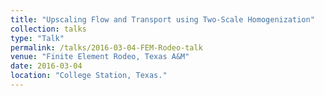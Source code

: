 ```yaml
---
title: "Upscaling Flow and Transport using Two-Scale Homogenization"
collection: talks
type: "Talk"
permalink: /talks/2016-03-04-FEM-Rodeo-talk
venue: "Finite Element Rodeo, Texas A&M"
date: 2016-03-04
location: "College Station, Texas."
---
```

